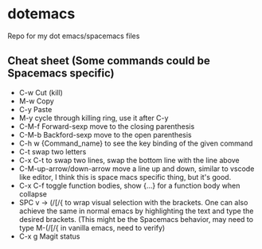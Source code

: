 # dotemacs
Repo for my dot emacs/spacemacs files

## Cheat sheet (Some commands could be Spacemacs specific)

* C-w Cut (kill)
* M-w Copy
* C-y Paste
* M-y cycle through killing ring, use it after C-y
* C-M-f Forward-sexp move to the closing parenthesis
* C-M-b Backford-sexp move to the open parenthesis
* C-h w {Command_name} to see the key binding of the given command
* C-t swap two letters
* C-x C-t to swap two lines, swap the bottom line with the line above
* C-M-up-arrow/down-arrow move a line up and down, similar to vscode like editor, I think this is space macs specific thing, but it's good.
* C-x C-f toggle function bodies, show {...} for a function body when collapse
* SPC v -> (/[/{ to wrap visual selection with the brackets. One can also achieve the same in normal emacs by highlighting the text and type the desired brackets. (This might be the Spacemacs behavior, may need to type M-(/[/{ in vanilla emacs, need to verify)
* C-x g Magit status

